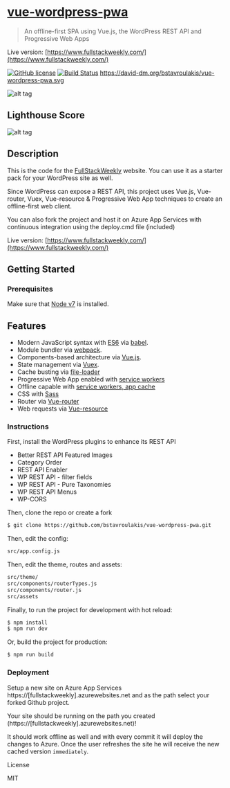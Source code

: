 # [vue-wordpress-pwa](https://www.fullstackweekly.com/category/blog)

> An offline-first SPA using Vue.js, the WordPress REST API and Progressive Web Apps

Live version: [https://www.fullstackweekly.com/](https://www.fullstackweekly.com/)

[![GitHub license](https://img.shields.io/badge/license-MIT-blue.svg)](https://raw.githubusercontent.com/singapore/renovate/master/license) [![Build Status](https://travis-ci.org/bstavroulakis/vue-wordpress-pwa.svg?branch=master)](https://travis-ci.org/bstavroulakis/vue-wordpress-pwa) https://david-dm.org/bstavroulakis/vue-wordpress-pwa.svg

![alt tag](https://api.fullstackweekly.com/wp-content/uploads/2017/03/vue-wordpress-pwa.png)

## Lighthouse Score

![alt tag](https://api.fullstackweekly.com/wp-content/uploads/2017/03/lighthouse.png)

## Description

This is the code for the [FullStackWeekly](https://www.fullstackweekly.com/) website. You can use it as a starter pack for your WordPress site as well.

Since WordPress can expose a REST API, this project uses Vue.js, Vue-router, Vuex, Vue-resource & Progressive Web App techniques to create an offline-first web client.

You can also fork the project and host it on Azure App Services with continuous integration using the deploy.cmd file (included)

Live version: [https://www.fullstackweekly.com/](https://www.fullstackweekly.com/)

## Getting Started

### Prerequisites

Make sure that [Node v7](https://nodejs.org/en/download/releases/) is installed.

## Features

- Modern JavaScript syntax with [ES6](https://github.com/lukehoban/es6features) via [babel](https://babeljs.io/).
- Module bundler via [webpack](https://webpack.github.io/).
- Components-based architecture via [Vue.js](https://vuejs.org/).
- State management via [Vuex](https://vuex.vuejs.org/en/).
- Cache busting via [file-loader](https://webpack.github.io/)
- Progressive Web App enabled with [service workers](https://developers.google.com/web/fundamentals/getting-started/primers/service-workers)
- Offline capable with [service workers, app cache](https://developers.google.com/web/fundamentals/getting-started/primers/service-workers)
- CSS with [Sass](http://sass-lang.com/)
- Router via [Vue-router](https://github.com/vuejs/vue-router)
- Web requests via [Vue-resource](https://github.com/pagekit/vue-resource)

### Instructions

First, install the WordPress plugins to enhance its REST API

- Better REST API Featured Images
- Category Order
- REST API Enabler
- WP REST API - filter fields
- WP REST API - Pure Taxonomies
- WP REST API Menus
- WP-CORS

Then, clone the repo or create a fork

```bash
$ git clone https://github.com/bstavroulakis/vue-wordpress-pwa.git
```

Then, edit the config:

```bash
src/app.config.js
```

Then, edit the theme, routes and assets:

```bash
src/theme/
src/components/routerTypes.js
src/components/router.js
src/assets
```

Finally, to run the project for development with hot reload:

```bash
$ npm install
$ npm run dev
```

Or, build the project for production:

```bash
$ npm run build
```

### Deployment

Setup a new site on Azure App Services https://[fullstackweekly].azurewebsites.net
and as the path select your forked Github project.

Your site should be running on the path you created (https://[fullstackweekly].azurewebsites.net)!

It should work offline as well and with every commit it will deploy the changes to Azure.
Once the user refreshes the site he will receive the new cached version `immediately`.

License

MIT
